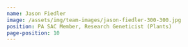 ```yaml
---
name: Jason Fiedler
image: /assets/img/team-images/jason-fiedler-300-300.jpg
position: PA SAC Member, Research Geneticist (Plants)
page-position: 10
---
```

